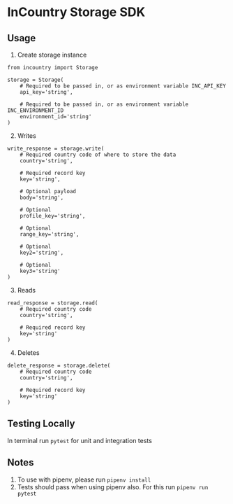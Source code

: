InCountry Storage SDK
============

Usage
-----

1. Create storage instance
```
from incountry import Storage

storage = Storage(
    # Required to be passed in, or as environment variable INC_API_KEY
    api_key='string',

    # Required to be passed in, or as environment variable INC_ENVIRONMENT_ID
    environment_id='string'
)
```
2. Writes
```
write_response = storage.write(
    # Required country code of where to store the data
    country='string',

    # Required record key
    key='string',

    # Optional payload
    body='string',

    # Optional
    profile_key='string',

    # Optional
    range_key='string',

    # Optional
    key2='string',

    # Optional
    key3='string'
)
```
3. Reads
```
read_response = storage.read(
    # Required country code
    country='string',

    # Required record key
    key='string'
)
```
4. Deletes
```
delete_response = storage.delete(
    # Required country code
    country='string',

    # Required record key
    key='string'
)
```
Testing Locally
---------------

In terminal run `pytest` for unit and integration tests

Notes
-----
1. To use with pipenv, please run `pipenv install`
2. Tests should pass when using pipenv also. For this run `pipenv run pytest`
